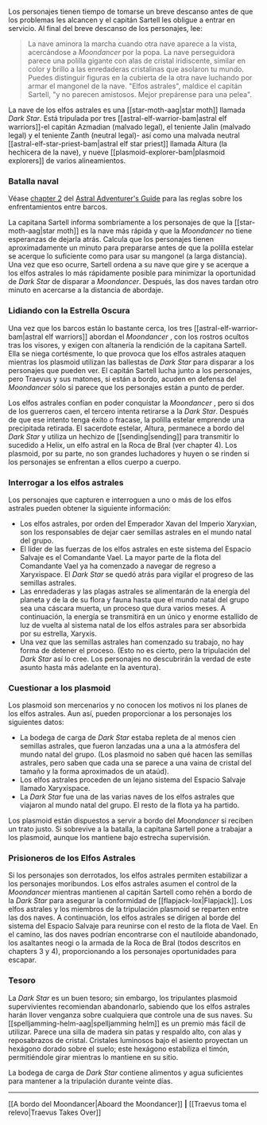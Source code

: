  Los personajes tienen tiempo de tomarse un breve descanso antes de que los problemas les alcancen y el capitán Sartell les obligue a entrar en servicio. Al final del breve descanso de los personajes, lee:  

> La nave aminora la marcha cuando otra nave aparece a la vista, acercándose a  _Moondancer_ por la popa. La nave perseguidora parece una polilla gigante con alas de cristal iridiscente, similar en color y brillo a las enredaderas cristalinas que asolaron tu mundo. Puedes distinguir figuras en la cubierta de la otra nave luchando por armar el mangonel de la nave.
> "Elfos astrales", maldice el capitán Sartell, "y no parecen amistosos. Mejor prepárense para una pelea".

La nave de los elfos astrales es una [[star-moth-aag|star moth]] llamada  _Dark Star_. Está tripulada por tres [[astral-elf-warrior-bam|astral elf warriors]]-el capitán Azmadian (malvado legal), el teniente Jalin (malvado legal) y el teniente Zanth (neutral legal)- así como una malvada neutral [[astral-elf-star-priest-bam|astral elf star priest]] llamada Altura (la hechicera de la nave), y nueve [[plasmoid-explorer-bam|plasmoid explorers]] de varios alineamientos.  

### Batalla naval

Véase [chapter 2](https://5etools-mirror-1.github.io/variantrules.html#ship-to-ship%20combat_aag) del [Astral Adventurer's Guide](https://5etools-mirror-1.github.io/book.html#AAG) para las reglas sobre los enfrentamientos entre barcos.

La capitana Sartell informa sombríamente a los personajes de que la [[star-moth-aag|star moth]] es la nave más rápida y que la  _Moondancer_ no tiene esperanzas de dejarla atrás. Calcula que los personajes tienen aproximadamente un minuto para prepararse antes de que la polilla estelar se acerque lo suficiente como para usar su mangonel (a larga distancia). Una vez que eso ocurre, Sartell ordena a su nave que gire y se acerque a los elfos astrales lo más rápidamente posible para minimizar la oportunidad de  _Dark Star_ de disparar a  _Moondancer_. Después, las dos naves tardan otro minuto en acercarse a la distancia de abordaje.

### Lidiando con la Estrella Oscura

Una vez que los barcos están lo bastante cerca, los tres [[astral-elf-warrior-bam|astral elf warriors]] abordan el  _Moondancer_ , con los rostros ocultos tras los visores, y exigen con altanería la rendición de la capitana Sartell. Ella se niega cortésmente, lo que provoca que los elfos astrales ataquen mientras los plasmoid utilizan las ballestas de  _Dark Star_ para disparar a los personajes que pueden ver. El capitán Sartell lucha junto a los personajes, pero Traevus y sus matones, si están a bordo, acuden en defensa del  _Moondancer_ sólo si parece que los personajes están a punto de perder.

Los elfos astrales confían en poder conquistar la  _Moondancer_ , pero si dos de los guerreros caen, el tercero intenta retirarse a la  _Dark Star_. Después de que ese intento tenga éxito o fracase, la polilla estelar emprende una precipitada retirada. El sacerdote estelar, Altura, permanece a bordo del  _Dark Star_ y utiliza un hechizo de [[sending|sending]] para transmitir lo sucedido a Helix, un elfo astral en la Roca de Bral (ver chapter 4). Los plasmoid, por su parte, no son grandes luchadores y huyen o se rinden si los personajes se enfrentan a ellos cuerpo a cuerpo.

### Interrogar a los elfos astrales

Los personajes que capturen e interroguen a uno o más de los elfos astrales pueden obtener la siguiente información:  

  * Los elfos astrales, por orden del Emperador Xavan del Imperio Xaryxian, son los responsables de dejar caer semillas astrales en el mundo natal del grupo.
  * El líder de las fuerzas de los elfos astrales en este sistema del Espacio Salvaje es el Comandante Vael. La mayor parte de la flota del Comandante Vael ya ha comenzado a navegar de regreso a Xaryxispace. El  _Dark Star_ se quedó atrás para vigilar el progreso de las semillas astrales.
  * Las enredaderas y las plagas astrales se alimentarán de la energía del planeta y de la de su flora y fauna hasta que el mundo natal del grupo sea una cáscara muerta, un proceso que dura varios meses. A continuación, la energía se transmitirá en un único y enorme estallido de luz de vuelta al sistema natal de los elfos astrales para ser absorbida por su estrella, Xaryxis.
  * Una vez que las semillas astrales han comenzado su trabajo, no hay forma de detener el proceso. (Esto no es cierto, pero la tripulación del  _Dark Star_ así lo cree. Los personajes no descubrirán la verdad de este asunto hasta más adelante en la aventura).

### Cuestionar a los plasmoid

Los plasmoid son mercenarios y no conocen los motivos ni los planes de los elfos astrales. Aun así, pueden proporcionar a los personajes los siguientes datos:

  * La bodega de carga de  _Dark Star_ estaba repleta de al menos cien semillas astrales, que fueron lanzadas una a una a la atmósfera del mundo natal del grupo. (Los plasmoid no saben qué hacen las semillas astrales, pero saben que cada una se parece a una vaina de cristal del tamaño y la forma aproximados de un ataúd).
  * Los elfos astrales proceden de un lejano sistema del Espacio Salvaje llamado Xaryxispace.
  * La  _Dark Star_ fue una de las varias naves de los elfos astrales que viajaron al mundo natal del grupo. El resto de la flota ya ha partido.

Los plasmoid están dispuestos a servir a bordo del  _Moondancer_ si reciben un trato justo. Si sobrevive a la batalla, la capitana Sartell pone a trabajar a los plasmoid, aunque los mantiene bajo estrecha supervisión.

### Prisioneros de los Elfos Astrales

Si los personajes son derrotados, los elfos astrales permiten estabilizar a los personajes moribundos. Los elfos astrales asumen el control de la  _Moondancer_ mientras mantienen al capitán Sartell como rehén a bordo de la  _Dark Star_ para asegurar la conformidad de [[flapjack-lox|Flapjack]]. Los elfos astrales y los miembros de la tripulación plasmoid se reparten entre las dos naves. A continuación, los elfos astrales se dirigen al borde del sistema del Espacio Salvaje para reunirse con el resto de la flota de Vael. En el camino, las dos naves podrían encontrarse con el nautiloide abandonado, los asaltantes neogi o la armada de la Roca de Bral (todos descritos en chapters 3 y 4), proporcionando a los personajes oportunidades para escapar.  

### Tesoro

La _Dark Star_ es un buen tesoro; sin embargo, los tripulantes plasmoid supervivientes recomiendan abandonarlo, sabiendo que los elfos astrales harán llover venganza sobre cualquiera que controle una de sus naves. Su [[spelljamming-helm-aag|spelljamming helm]] es un premio más fácil de utilizar. Parece una silla de madera sin patas y respaldo alto, con alas y reposabrazos de cristal. Cristales luminosos bajo el asiento proyectan un hexágono dorado sobre el suelo; este hexágono estabiliza el timón, permitiéndole girar mientras lo mantiene en su sitio.

La bodega de carga de  _Dark Star_ contiene alimentos y agua suficientes para mantener a la tripulación durante veinte días.

* * *

[[A bordo del Moondancer|Aboard the Moondancer]] **|** [[Traevus toma el relevo|Traevus Takes Over]]

